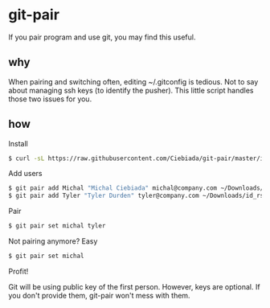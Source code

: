 # git-pair
If you pair program and use git, you may find this useful.

## why
When pairing and switching often, editing ~/.gitconfig is tedious. Not to say about managing ssh keys (to identify the pusher). This little script handles those two issues for you.

## how
Install
```sh
$ curl -sL https://raw.githubusercontent.com/Ciebiada/git-pair/master/install | bash
```
Add users
```sh
$ git pair add Michal "Michal Ciebiada" michal@company.com ~/Downloads/id_rsa
$ git pair add Tyler "Tyler Durden" tyler@company.com ~/Downloads/id_rsa2
```
Pair
```sh
$ git pair set michal tyler
```
Not pairing anymore? Easy
```sh
$ git pair set michal
```
Profit!

Git will be using public key of the first person. However, keys are optional. If you don't provide them, git-pair won't mess with them.
